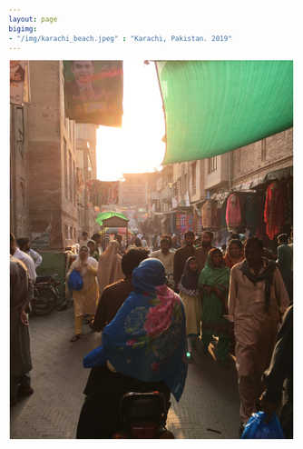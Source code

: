 ```yaml
---
layout: page
bigimg: 
- "/img/karachi_beach.jpeg" : "Karachi, Pakistan. 2019"
---
```


<center>
<img src="/img/lahore_oldtown.jpeg" length="500" width="500">
<center>
